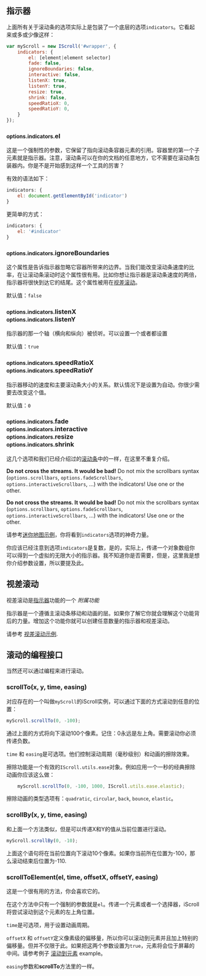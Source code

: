 ## 指示器

上面所有关于滚动条的选项实际上是包装了一个底层的选项`indicators`。它看起来或多或少像这样：
```js
var myScroll = new IScroll('#wrapper', {
    indicators: {
        el: [element|element selector]
        fade: false,
        ignoreBoundaries: false,
        interactive: false,
        listenX: true,
        listenY: true,
        resize: true,
        shrink: false,
        speedRatioX: 0,
        speedRatioY: 0,
    }
});
```
### <small>options.indicators.</small>el

这是一个强制性的参数，它保留了指向滚动条容器元素的引用。容器里的第一个子元素就是指示器。注意，滚动条可以在你的文档的任意地方，它不需要在滚动条包装器内。你是不是开始感到这样一个工具的厉害？

有效的语法如下：
```js
indicators: {
    el: document.getElementById('indicator')
}
```

更简单的方式：
```js
indicators: {
    el: '#indicator'
}
```
### <small>options.indicators.</small>ignoreBoundaries

这个属性是告诉指示器忽略它容器所带来的边界。当我们能改变滚动条速度的比率，在让滚动条滚动时这个属性很有用。比如你想让指示器是滚动条速度的两倍，指示器将很快到达它的结尾。这个属性被用在[视差滚动](#parallax-scrolling)。

默认值：`false`

### <small>options.indicators.</small>listenX<br/><small>options.indicators.</small>listenY

指示器的那一个轴（横向和纵向）被侦听。可以设置一个或者都设置

默认值：`true`

### <small>options.indicators.</small>speedRatioX<br/><small>options.indicators.</small>speedRatioY

指示器移动的速度和主要滚动条大小的关系。默认情况下是设置为自动。你很少需要去改变这个值。

默认值：`0`

### <small>options.indicators.</small>fade<br/><small>options.indicators.</small>interactive<br/><small>options.indicators.</small>resize</br><small>options.indicators.</small>shrink

这几个选项和我们已经介绍过的[滚动条](#scrollbars)中的一样，在这里不重复介绍。

<div class="important">
<p><strong>Do not cross the streams. It would be bad!</strong> Do not mix the scrollbars syntax (<code>options.scrollbars</code>, <code>options.fadeScrollbars</code>, <code>options.interactiveScrollbars</code>, ...) with the indicators! Use one or the other.</p>
</div>
<div class="important">
<p><strong>Do not cross the streams. It would be bad!</strong> Do not mix the scrollbars syntax (<code>options.scrollbars</code>, <code>options.fadeScrollbars</code>, <code>options.interactiveScrollbars</code>, ...) with the indicators! Use one or the other.</p>
</div>

请参考[迷你地图示例](http://lab.cubiq.org/iscroll5/demos/minimap/)，你将看到`indicators`选项的神奇力量。

你应该已经注意到选项`indicators`是复数，是的，实际上，传递一个对象数组你可以得到一个虚拟的无限大小的指示器。我不知道你是否需要，但是，这里我是想你介绍参数设置，所以要提及此。

## <span id="parallax-scrolling">视差滚动</span>

视差滚动是[指示器](#indicators)功能的一个 *附属功能*

指示器是一个遵循主滚动条移动和动画的层。如果你了解它你就会理解这个功能背后的力量。增加这个功能你就可以创建任意数量的指示器和视差滚动。


请参考 [视差滚动示例](http://lab.cubiq.org/iscroll5/demos/parallax/).

## 滚动的编程接口

当然还可以通过编程来进行滚动。

### scrollTo(x, y, time, easing)

对应存在的一个叫做`myScroll`的iScroll实例，可以通过下面的方式滚动到任意的位置：

```js
myScroll.scrollTo(0, -100);
```

通过上面的方式将向下滚动100个像素。记住：0永远是左上角。需要滚动你必须传递负数。

`time` 和 `easing`是可选项。他们控制滚动周期（毫秒级别）和动画的擦除效果。

擦除功能是一个有效的`IScroll.utils.ease`对象。例如应用一个一秒的经典擦除动画你应该这么做：

```js
    myScroll.scrollTo(0, -100, 1000, IScroll.utils.ease.elastic);
```

擦除动画的类型选项有：`quadratic`, `circular`, `back`, `bounce`, `elastic`。

### scrollBy(x, y, time, easing)

和上面一个方法类似，但是可以传递X和Y的值从当前位置进行滚动。

```js
myScroll.scrollBy(0, -10);
```

上面这个语句将在当前位置向下滚动10个像素。如果你当前所在位置为-100，那么滚动结束后位置为-110.

### scrollToElement(el, time, offsetX, offsetY, easing)

这是一个很有用的方法，你会喜欢它的。

在这个方法中只有一个强制的参数就是`el`。传递一个元素或者一个选择器，iScroll将尝试滚动到这个元素的左上角位置。

`time`是可选项，用于设置动画周期。

`offsetX` 和 `offsetY`定义像素级的偏移量，所以你可以滚动到元素并且加上特别的偏移量。但并不仅限于此。如果把这两个参数设置为`true`，元素将会位于屏幕的中间。请参考例子 [滚动到元素](http://lab.cubiq.org/iscroll5/demos/scroll-to-element/) example。

`easing`参数和**scrollTo**方法里的一样。

